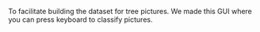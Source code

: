 To facilitate building the dataset for tree pictures. We made this GUI where you can press keyboard to classify pictures. 
